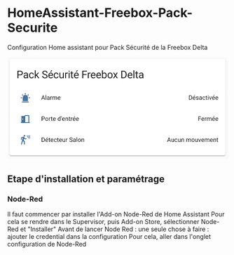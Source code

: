 # HomeAssistant-Freebox-Pack-Securite
Configuration Home assistant pour Pack Sécurité de la Freebox Delta

![Alt text](ScreenShot-Freebox-Delta-pack-securite-HomeAssistant.png?raw=true "Screen Shot")


## Etape d'installation et paramétrage 

### Node-Red

Il faut commencer par installer l'Add-on Node-Red de Home Assistant
Pour cela se rendre dans le Supervisor, puis Add-on Store, sélectionner Node-Red et "Installer"
Avant de lancer Node Red : une seule chose à faire : ajouter le credential dans la configuration
Pour cela, aller dans l'onglet configuration de Node-Red



